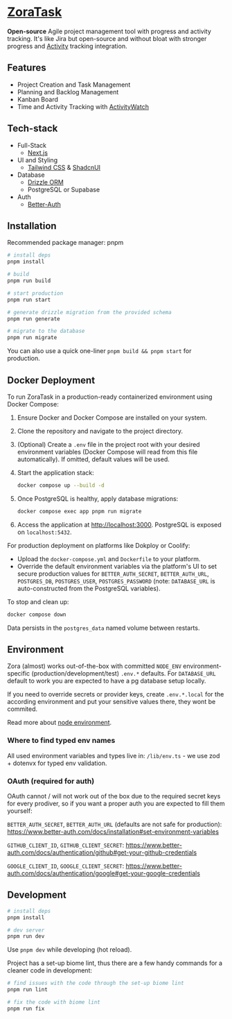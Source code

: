 # [ZoraTask](https://github.com/pomidornijfrukt/ZoraTask/)

**Open-source** Agile project management tool with progress and activity tracking. It's like Jira but open-source and without bloat with stronger progress and [Activity](https://github.com/ActivityWatch/activitywatch) tracking integration.

## Features

- Project Creation and Task Management
- Planning and Backlog Management
- Kanban Board
- Time and Activity Tracking with [ActivityWatch](https://github.com/ActivityWatch/activitywatch)

## Tech-stack

- Full-Stack
  - [Next.js](https://nextjs.org/)
- UI and Styling
  - [Tailwind CSS](https://tailwindcss.com/docs/installation/framework-guides/nextjs) & [ShadcnUI](https://github.com/shadcn-ui/ui)
- Database
  - [Drizzle ORM](https://orm.drizzle.team/docs/get-started)
  - PostgreSQL or Supabase
- Auth
  - [Better-Auth](https://www.better-auth.com/)

## Installation
Recommended package manager: pnpm

```bash
# install deps
pnpm install

# build
pnpm run build

# start production
pnpm run start

# generate drizzle migration from the provided schema
pnpm run generate

# migrate to the database
pnpm run migrate
```

You can also use a quick one-liner `pnpm build && pnpm start` for production.

## Docker Deployment

To run ZoraTask in a production-ready containerized environment using Docker Compose:

1. Ensure Docker and Docker Compose are installed on your system.

2. Clone the repository and navigate to the project directory.

3. (Optional) Create a `.env` file in the project root with your desired environment variables (Docker Compose will read from this file automatically). If omitted, default values will be used.

4. Start the application stack:
   ```bash
   docker compose up --build -d
   ```

5. Once PostgreSQL is healthy, apply database migrations:
   ```bash
   docker compose exec app pnpm run migrate
   ```

6. Access the application at <http://localhost:3000>. PostgreSQL is exposed on `localhost:5432`.

For production deployment on platforms like Dokploy or Coolify:
- Upload the `docker-compose.yml` and `Dockerfile` to your platform.
- Override the default environment variables via the platform's UI to set secure production values for `BETTER_AUTH_SECRET`, `BETTER_AUTH_URL`, `POSTGRES_DB`, `POSTGRES_USER`, `POSTGRES_PASSWORD` (note: `DATABASE_URL` is auto-constructed from the PostgreSQL variables).

To stop and clean up:
```bash
docker compose down
```
Data persists in the `postgres_data` named volume between restarts.

## Environment

Zora (almost) works out-of-the-box with committed `NODE_ENV` environment-specific (production/development/test) `.env.*` defaults. For `DATABASE_URL` default to work you are expected to have a pg database setup locally.

If you need to override secrets or provider keys, create `.env.*.local` for the according environment and put your sensitive values there, they wont be commited.

Read more about [node environment](https://create-react-app.dev/docs/adding-custom-environment-variables/#what-other-env-files-can-be-used).

### Where to find typed env names

All used environment variables and types live in:
`/lib/env.ts` - we use zod + dotenvx for typed env validation.

### OAuth (required for auth)

OAuth cannot / will not work out of the box due to the required secret keys for every prodiver, so if you want a proper auth you are expected to fill them yourself:

`BETTER_AUTH_SECRET`, `BETTER_AUTH_URL` (defaults are not safe for production):
https://www.better-auth.com/docs/installation#set-environment-variables

`GITHUB_CLIENT_ID`, `GITHUB_CLIENT_SECRET`:
https://www.better-auth.com/docs/authentication/github#get-your-github-credentials

`GOOGLE_CLIENT_ID`, `GOOGLE_CLIENT_SECRET`:
https://www.better-auth.com/docs/authentication/google#get-your-google-credentials

## Development

```bash
# install deps
pnpm install

# dev server
pnpm run dev
```
Use `pnpm dev` while developing (hot reload).

Project has a set-up biome lint, thus there are a few handy commands for a cleaner code in development:

```bash
# find issues with the code through the set-up biome lint
pnpm run lint

# fix the code with biome lint
pnpm run fix
```